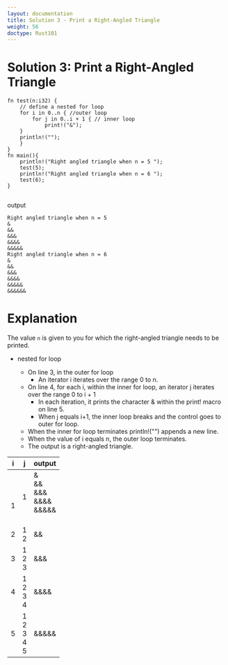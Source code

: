 ```yaml
---
layout: documentation
title: Solution 3 - Print a Right-Angled Triangle
weight: 56
doctype: Rust101
---
```



# Solution 3: Print a Right-Angled Triangle

```
fn test(n:i32) {
    // define a nested for loop
    for i in 0..n { //outer loop
        for j in 0..i + 1 { // inner loop
            print!("&");
    }
    println!("");
    }
}
fn main(){
    println!("Right angled triangle when n = 5 ");
    test(5);
    println!("Right angled triangle when n = 6 ");
    test(6);
}


```

output 

```
Right angled triangle when n = 5 
&
&&
&&&
&&&&
&&&&&
Right angled triangle when n = 6 
&
&&
&&&
&&&&
&&&&&
&&&&&&

```

# Explanation 

The value `n` is given to you for which the right-angled triangle needs to be printed.

- nested for loop

    - On line 3, in the outer for loop
       - An iterator i iterates over the range 0 to n.
    - On line 4, for each i, within the inner for loop, an iterator j iterates over the range 0 to i + 1
       - In each iteration, it prints the character & within the print! macro on line 5.
       - When j equals i+1, the inner loop breaks and the control goes to outer for loop.
    - When the inner for loop terminates println!("") appends a new line.
    - When the value of i equals n, the outer loop terminates.
    - The output is a right-angled triangle.
    
    
| i | j 	| output 	|
|-	|-	|-	|
| <br><br>1 	|  1<br>  	| &<br>&&<br>&&&<br>&&&&<br>&&&&&<br><br>  	|
| 2 	|  1<br> 2 	| && 	|
| 3 	|  1<br> 2<br> 3 	| &&& 	|
| 4 	|  1<br> 2<br> 3<br> 4 	| &&&& 	|
| 5 	| 1<br>2<br>3<br>4<br>5 	| &&&&& 	|


